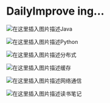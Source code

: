# DailyImprove ing...

![在这里插入图片描述](https://img-blog.csdnimg.cn/20190705134525456.png)Java

![在这里插入图片描述](https://img-blog.csdnimg.cn/2019070513452993.png)Python

![在这里插入图片描述](https://img-blog.csdnimg.cn/20190705134513680.png)分布式

![在这里插入图片描述](https://img-blog.csdnimg.cn/20190705134518732.png)缓存

![在这里插入图片描述](https://img-blog.csdnimg.cn/20190705134532866.png)网络通信

![在这里插入图片描述](https://img-blog.csdnimg.cn/20190705134504139.png)读书笔记
